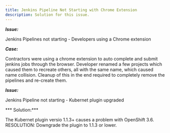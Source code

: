 ```yaml
---
title: Jenkins Pipeline Not Starting with Chrome Extension
description: Solution for this issue.
---
```

***Issue:***

 Jenkins Pipelines not starting - Developers using a Chrome extension

***Case:*** 

Contractors were using a chrome extension to auto complete and submit jenkins jobs through the browser. Developer renamed a few projects which caused them to recreate others, all with the same name, which caused name  collision. 
Cleanup of this in the end required to completely remove the pipelines and re-create them.

***Issue:***

Jenkins Pipeline not starting - Kubernet plugin upgraded

*** Solution:***

The Kubernet plugin versio 1.1.3+ causes a problem with OpenShift 3.6. 
RESOLUTION: Downgrade the plugin to 1.1.3 or lower.
